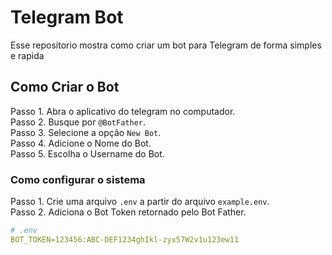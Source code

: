 # Telegram Bot

Esse repositorio mostra como criar um bot para Telegram de forma simples e rapida

## Como Criar o Bot

Passo 1. Abra o aplicativo do telegram no computador.</br>
Passo 2. Busque por `@BotFather`.</br>
Passo 3. Selecione a opção `New Bot`.</br>
Passo 4. Adicione o Nome do Bot.</br>
Passo 5. Escolha o Username do Bot.</br>

### Como configurar o sistema

Passo 1. Crie uma arquivo `.env` a partir do arquivo `example.env`.</br>
Passo 2. Adiciona o Bot Token retornado pelo Bot Father.</br>

```yaml
# .env
BOT_TOKEN=123456:ABC-DEF1234ghIkl-zyx57W2v1u123ew11
```